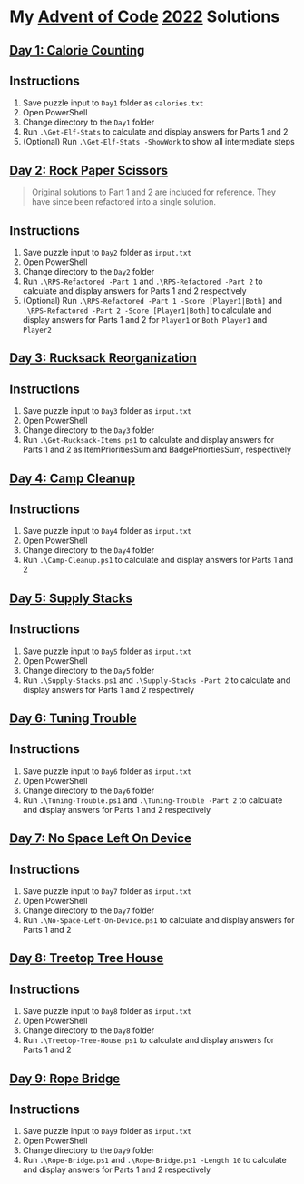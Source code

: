 # My [Advent of Code](https://adventofcode.com/) [2022](https://adventofcode.com/2022) Solutions
## [Day 1: Calorie Counting](https://adventofcode.com/2022/day/1) 
## Instructions
1. Save puzzle input to `Day1` folder as `calories.txt`
1. Open PowerShell
1. Change directory to the `Day1` folder
1. Run `.\Get-Elf-Stats` to calculate and display answers for Parts 1 and 2
1. (Optional) Run  `.\Get-Elf-Stats -ShowWork` to show all intermediate steps
## [Day 2: Rock Paper Scissors](https://adventofcode.com/2022/day/2) 
> Original solutions to Part 1 and 2 are included for reference. They have since been refactored into a single solution.
## Instructions
1. Save puzzle input to `Day2` folder as `input.txt`
1. Open PowerShell
1. Change directory to the `Day2` folder
1. Run `.\RPS-Refactored -Part 1` and `.\RPS-Refactored -Part 2` to calculate and display answers for Parts 1 and 2 respectively
1. (Optional) Run `.\RPS-Refactored -Part 1 -Score [Player1|Both]` and `.\RPS-Refactored -Part 2 -Score [Player1|Both]` to calculate and display answers for Parts 1 and 2 for `Player1` or `Both Player1` and `Player2` 
## [Day 3: Rucksack Reorganization](https://adventofcode.com/2022/day/3) 
## Instructions
1. Save puzzle input to `Day3` folder as `input.txt`
1. Open PowerShell
1. Change directory to the `Day3` folder
1. Run `.\Get-Rucksack-Items.ps1` to calculate and display answers for Parts 1 and 2 as ItemPrioritiesSum and BadgePriortiesSum, respectively
## [Day 4: Camp Cleanup](https://adventofcode.com/2022/day/4) 
## Instructions
1. Save puzzle input to `Day4` folder as `input.txt`
1. Open PowerShell
1. Change directory to the `Day4` folder
1. Run `.\Camp-Cleanup.ps1` to calculate and display answers for Parts 1 and 2
## [Day 5: Supply Stacks](https://adventofcode.com/2022/day/5) 
## Instructions
1. Save puzzle input to `Day5` folder as `input.txt`
1. Open PowerShell
1. Change directory to the `Day5` folder
1. Run `.\Supply-Stacks.ps1` and `.\Supply-Stacks -Part 2` to calculate and display answers for Parts 1 and 2 respectively
## [Day 6: Tuning Trouble](https://adventofcode.com/2022/day/6) 
## Instructions
1. Save puzzle input to `Day6` folder as `input.txt`
1. Open PowerShell
1. Change directory to the `Day6` folder
1. Run `.\Tuning-Trouble.ps1` and `.\Tuning-Trouble -Part 2` to calculate and display answers for Parts 1 and 2 respectively
## [Day 7: No Space Left On Device](https://adventofcode.com/2022/day/7) 
## Instructions
1. Save puzzle input to `Day7` folder as `input.txt`
1. Open PowerShell
1. Change directory to the `Day7` folder
1. Run `.\No-Space-Left-On-Device.ps1` to calculate and display answers for Parts 1 and 2
## [Day 8: Treetop Tree House](https://adventofcode.com/2022/day/8) 
## Instructions
1. Save puzzle input to `Day8` folder as `input.txt`
1. Open PowerShell
1. Change directory to the `Day8` folder
1. Run `.\Treetop-Tree-House.ps1` to calculate and display answers for Parts 1 and 2
## [Day 9: Rope Bridge](https://adventofcode.com/2022/day/9) 
## Instructions
1. Save puzzle input to `Day9` folder as `input.txt`
1. Open PowerShell
1. Change directory to the `Day9` folder
1. Run `.\Rope-Bridge.ps1` and `.\Rope-Bridge.ps1 -Length 10` to calculate and display answers for Parts 1 and 2 respectively
